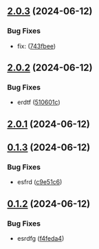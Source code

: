## [2.0.3](https://github.com/malikjaid/test/compare/v2.0.2...v2.0.3) (2024-06-12)


### Bug Fixes

* fix:  ([743fbee](https://github.com/malikjaid/test/commit/743fbee1ab39dab16fd8893562b693c9318dbdb5))



## [2.0.2](https://github.com/malikjaid/test/compare/v2.0.1...v2.0.2) (2024-06-12)


### Bug Fixes

* erdtf ([510601c](https://github.com/malikjaid/test/commit/510601ca0ab587e61a994b288c04076039d1b584))



## [2.0.1](https://github.com/malikjaid/test/compare/v0.1.3...v2.0.1) (2024-06-12)



## [0.1.3](https://github.com/malikjaid/test/compare/v0.1.2...v0.1.3) (2024-06-12)


### Bug Fixes

* esfrd ([c9e51c6](https://github.com/malikjaid/test/commit/c9e51c60774ec71953325d59956b919780dc27c8))



## [0.1.2](https://github.com/malikjaid/test/compare/v0.1.1...v0.1.2) (2024-06-12)


### Bug Fixes

* esrdfg ([f4feda4](https://github.com/malikjaid/test/commit/f4feda49942417b90d2ae7046e04309151f9e5c1))



